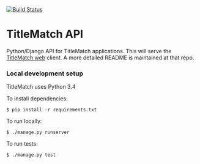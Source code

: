 [![Build Status](https://travis-ci.org/ewilson/titlematch_api.svg?branch=serialization)](https://travis-ci.org/ewilson/titlematch_api)

TitleMatch API
==============

Python/Django API for TitleMatch applications. This will serve the [TitleMatch web](https://github.com/ewilson/titlematch_web) client. A more detailed README is maintained at that repo.

### Local development setup

TitleMatch uses Python 3.4

To install dependencies:

    $ pip install -r requirements.txt

To run locally:

    $ ./manage.py runserver

To run tests:

    $ ./manage.py test
